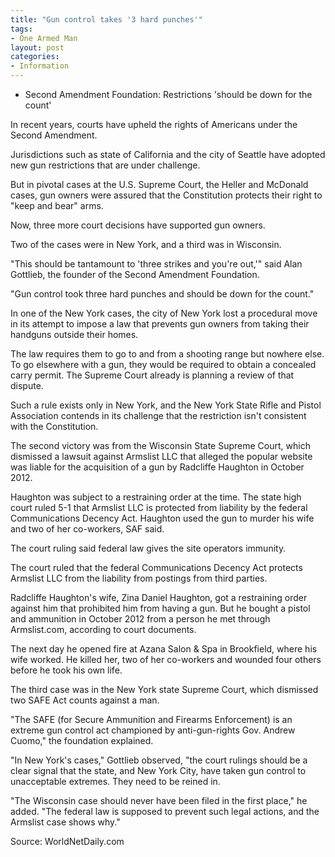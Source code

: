 ```yaml
---
title: "Gun control takes '3 hard punches'"
tags:
- One Armed Man
layout: post
categories:
- Information
---
```


- Second Amendment Foundation: Restrictions 'should be down for the count'

In recent years, courts have upheld the rights of Americans under the Second Amendment.

Jurisdictions such as state of California and the city of Seattle have adopted new gun restrictions that are under challenge.

But in pivotal cases at the U.S. Supreme Court, the Heller and McDonald cases, gun owners were assured that the Constitution protects their right to "keep and bear" arms.

Now, three more court decisions have supported gun owners.

Two of the cases were in New York, and a third was in Wisconsin.

"This should be tantamount to 'three strikes and you're out,'" said Alan Gottlieb, the founder of the Second Amendment Foundation.

"Gun control took three hard punches and should be down for the count."

In one of the New York cases, the city of New York lost a procedural move in its attempt to impose a law that prevents gun owners from taking their handguns outside their homes.

The law requires them to go to and from a shooting range but nowhere else. To go elsewhere with a gun, they would be required to obtain a concealed carry permit. The Supreme Court already is planning a review of that dispute.

Such a rule exists only in New York, and the New York State Rifle and Pistol Association contends in its challenge that the restriction isn't consistent with the Constitution.

The second victory was from the Wisconsin State Supreme Court, which dismissed a lawsuit against Armslist LLC that alleged the popular website was liable for the acquisition of a gun by Radcliffe Haughton in October 2012.

Haughton was subject to a restraining order at the time. The state high court ruled 5-1 that Armslist LLC is protected from liability by the federal Communications Decency Act. Haughton used the gun to murder his wife and two of her co-workers, SAF said.

The court ruling said federal law gives the site operators immunity.

The court ruled that the federal Communications Decency Act protects Armslist LLC from the liability from postings from third parties.

Radcliffe Haughton's wife, Zina Daniel Haughton, got a restraining order against him that prohibited him from having a gun. But he bought a pistol and ammunition in October 2012 from a person he met through Armslist.com, according to court documents.

The next day he opened fire at Azana Salon & Spa in Brookfield, where his wife worked. He killed her, two of her co-workers and wounded four others before he took his own life.

The third case was in the New York state Supreme Court, which dismissed two SAFE Act counts against a man.

"The SAFE (for Secure Ammunition and Firearms Enforcement) is an extreme gun control act championed by anti-gun-rights Gov. Andrew Cuomo," the foundation explained.

"In New York's cases," Gottlieb observed, "the court rulings should be a clear signal that the state, and New York City, have taken gun control to unacceptable extremes. They need to be reined in.

"The Wisconsin case should never have been filed in the first place," he added. "The federal law is supposed to prevent such legal actions, and the Armslist case shows why."

Source: WorldNetDaily.com